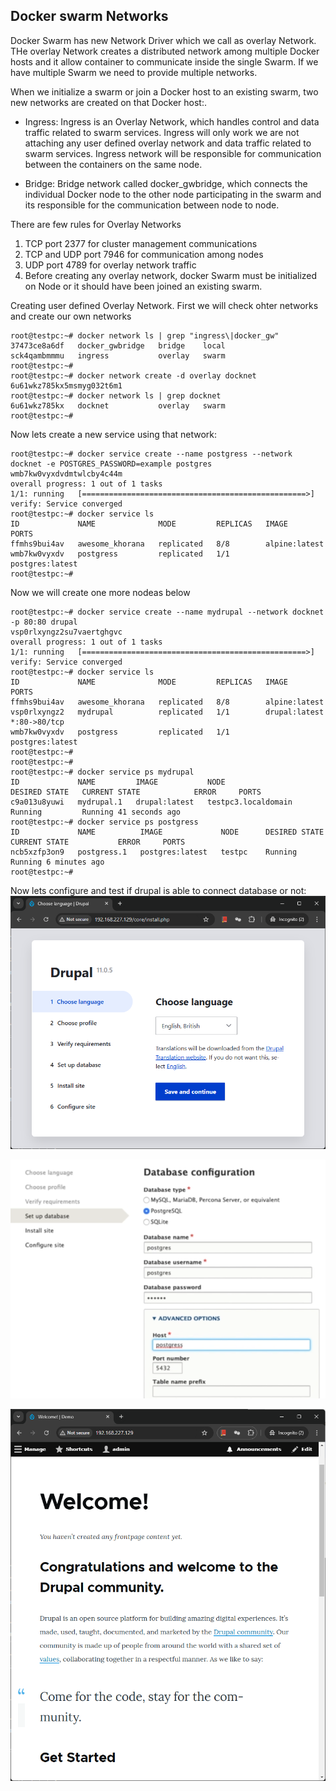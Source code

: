 ## Docker swarm Networks

Docker Swarm has new Network Driver which we call as overlay Network. THe overlay Network creates a distributed network among multiple Docker hosts and it allow container to communicate inside the single Swarm. If we have multiple Swarm we need to provide multiple networks.

When we initialize a swarm or join a Docker host to an existing swarm, two new networks are created on that Docker host:. 

* Ingress: Ingress is an Overlay Network, which handles control and data traffic related to swarm services. Ingress will only work we are not attaching any user defined overlay network and data traffic related to swarm services. Ingress network will be responsible for communication between the containers on the same node.

* Bridge: Bridge network called docker_gwbridge, which connects the individual Docker node to the other node participating in the swarm and its responsible for the communication between node to node. 

There are few rules for Overlay Networks
1. TCP port 2377 for cluster management communications
2. TCP and UDP port 7946 for communication among nodes
3. UDP port 4789 for overlay network traffic
4. Before creating any overlay network, docker Swarm must be initialized on Node or it should have been joined an existing swarm.

Creating user defined Overlay Network. First we will check ohter networks and create our own networks
```
root@testpc:~# docker network ls | grep "ingress\|docker_gw"
37473ce8a6df   docker_gwbridge   bridge    local
sck4qambmmmu   ingress           overlay   swarm
root@testpc:~# 
root@testpc:~# docker network create -d overlay docknet
6u61wkz785kx5msmyg032t6m1
root@testpc:~# docker network ls | grep docknet
6u61wkz785kx   docknet           overlay   swarm
root@testpc:~# 
```
Now lets create a new service using that network:
```
root@testpc:~# docker service create --name postgress --network docknet -e POSTGRES_PASSWORD=example postgres
wmb7kw0vyxdvdmtwlcby4c44m
overall progress: 1 out of 1 tasks
1/1: running   [==================================================>]
verify: Service converged
root@testpc:~# docker service ls
ID             NAME              MODE         REPLICAS   IMAGE             PORTS
ffmhs9bui4av   awesome_khorana   replicated   8/8        alpine:latest
wmb7kw0vyxdv   postgress         replicated   1/1        postgres:latest   
root@testpc:~# 
```
Now we will create one more nodeas below
```
root@testpc:~# docker service create --name mydrupal --network docknet -p 80:80 drupal
vsp0rlxyngz2su7vaertghgvc
overall progress: 1 out of 1 tasks
1/1: running   [==================================================>]
verify: Service converged
root@testpc:~# docker service ls
ID             NAME              MODE         REPLICAS   IMAGE             PORTS
ffmhs9bui4av   awesome_khorana   replicated   8/8        alpine:latest
vsp0rlxyngz2   mydrupal          replicated   1/1        drupal:latest     *:80->80/tcp
wmb7kw0vyxdv   postgress         replicated   1/1        postgres:latest
root@testpc:~#
root@testpc:~#
root@testpc:~# docker service ps mydrupal
ID             NAME         IMAGE           NODE                  DESIRED STATE   CURRENT STATE            ERROR     PORTS
c9a013u8yuwi   mydrupal.1   drupal:latest   testpc3.localdomain   Running         Running 41 seconds ago
root@testpc:~# docker service ps postgress
ID             NAME          IMAGE             NODE      DESIRED STATE   CURRENT STATE           ERROR     PORTS
ncb5xzfp3on9   postgress.1   postgres:latest   testpc    Running         Running 6 minutes ago
root@testpc:~#
```

Now lets configure and test if drupal is able to connect database or not:
![drupal conf](./imgs/img1.png)

![drupal conf](./imgs/img2.png)

![drupal conf](./imgs/img3.png)
